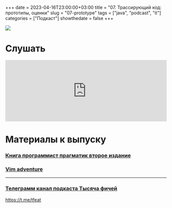 +++
date = 2023-04-16T23:00:00+03:00
title = "07. Трассирующий код: прототипы, оценки"
slug = "07-prototype"
tags = ["java", "podcast", "it"]
categories = ["Подкаст"]
showthedate = false
+++

![](/images/07_image.png)

# Слушать

<iframe 
title="Embed Player" 
src="https://play.libsyn.com/embed/episode/id/25430238/height/192/theme/modern/size/large/thumbnail/yes/custom-color/212121/time-start/00:00:00/hide-playlist/yes/hide-subscribe/yes/hide-share/yes/download/yes" 
height="192" 
width="100%" 
scrolling="no" 
allowfullscreen="" 
webkitallowfullscreen="true" 
mozallowfullscreen="true" 
oallowfullscreen="true" 
msallowfullscreen="true" 
style="border: none;">
</iframe>

# Материалы к выпуску

### [Книга программист прагматик второе издание](https://pragprog.com/titles/tpp20/the-pragmatic-programmer-20th-anniversary-edition/)

### [Vim adventure](https://vim-adventures.com)

___

### [Телеграмм канал подкаста Тысяча фичей](https://t.me/tfeat)

https://t.me/tfeat

